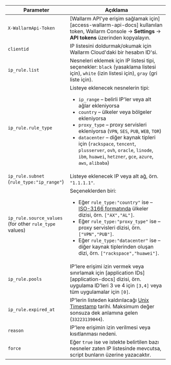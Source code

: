 | Parameter | Açıklama |
| --------- | ----------- |
| `X-WallarmApi-Token` | [Wallarm API'ye erişim sağlamak için][access-wallarm-api-docs] kullanılan token, Wallarm Console → **Settings** → **API tokens** üzerinden kopyalayın. |
| `clientid` | IP listesini doldurmak/okumak için Wallarm Cloud'daki bir hesabın ID'si. |
| `ip_rule.list` | Nesneleri eklemek için IP listesi tipi, seçenekler: `black` (yasaklama listesi için), `white` (izin listesi için), `gray` (gri liste için). |
| `ip_rule.rule_type` | Listeye eklenecek nesnelerin tipi:<ul><li>`ip_range` – belirli IP'ler veya alt ağlar ekleniyorsa</li><li>`country` – ülkeler veya bölgeler ekleniyorsa</li><li>`proxy_type` – proxy servisleri ekleniyorsa (`VPN`, `SES`, `PUB`, `WEB`, `TOR`)</li><li>`datacenter` – diğer kaynak tipleri için (`rackspace`, `tencent`, `plusserver`, `ovh`, `oracle`, `linode`, `ibm`, `huawei`, `hetzner`, `gce`, `azure`, `aws`, `alibaba`)</li></ul> |
| `ip_rule.subnet`<br>(`rule_type:"ip_range"`) | Listeye eklenecek IP veya alt ağ, örn. `"1.1.1.1"`. |
| `ip_rule.source_values`<br>(for other `rule_type` values) | Seçeneklerden biri:<ul><li>Eğer `rule_type:"country"` ise – [ISO-3166 formatında](https://en.wikipedia.org/wiki/List_of_ISO_3166_country_codes) ülkeler dizisi, örn. `["AX","AL"]`.</li><li>Eğer `rule_type:"proxy_type"` ise – proxy servisleri dizisi, örn. `["VPN","PUB"]`.</li><li>Eğer `rule_type:"datacenter"` ise – diğer kaynak tiplerinden oluşan dizi, örn. `["rackspace","huawei"]`.</li></ul> |
| `ip_rule.pools` | IP'lere erişimi izin vermek veya sınırlamak için [application IDs][application-docs] dizisi, örn. uygulama ID'leri 3 ve 4 için `[3,4]` veya tüm uygulamalar için `[0]`. |
| `ip_rule.expired_at` | IP'lerin listeden kaldırılacağı [Unix Timestamp](https://www.unixtimestamp.com/) tarihi. Maksimum değer sonsuza dek anlamına gelen (`33223139044`). |
| `reason` | IP'lere erişimin izin verilmesi veya kısıtlanması nedeni. |
| `force` | Eğer `true` ise ve istekte belirtilen bazı nesneler zaten IP listesinde mevcutsa, script bunların üzerine yazacaktır. |